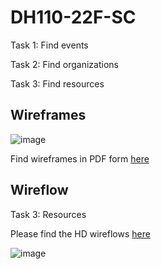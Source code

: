 # DH110-22F-SC

Task 1: Find events 

Task 2: Find organizations 

Task 3: Find resources 

## Wireframes 

![image](https://user-images.githubusercontent.com/114601961/199423658-11b394e8-7626-4a8b-92ab-1c385c675212.png)

Find wireframes in PDF form [here](https://github.com/saigecarter/DH110-22F-SC/files/9917460/assignment5.lofi.wireframes.pdf)

## Wireflow 

Task 3: Resources

Please find the HD wireflows [here](https://whimsical.com/wireflows-6rhJ1vMWetnsGdu1gbB8w6)

![image](https://user-images.githubusercontent.com/114601961/199426194-68be221b-5209-4e54-95c3-0848c35df112.png)

